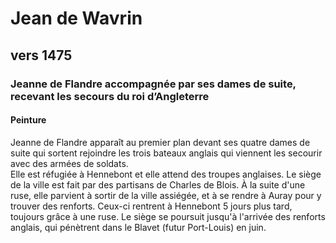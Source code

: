# Jean de Wavrin

## vers 1475

### Jeanne de Flandre accompagnée par ses dames de suite, recevant les secours du roi d’Angleterre

#### Peinture

Jeanne de Flandre apparaît au premier plan devant ses quatre dames de suite qui sortent rejoindre les trois bateaux anglais qui viennent les secourir avec des armées de soldats.  
Elle est réfugiée à Hennebont et elle attend des troupes anglaises. Le siège de la ville est fait par des partisans de Charles de Blois. À la suite d'une ruse, elle parvient à sortir de la ville assiégée, et à se rendre à Auray pour y trouver des renforts. Ceux-ci rentrent à Hennebont 5 jours plus tard, toujours grâce à une ruse. Le siège se poursuit jusqu'à l'arrivée des renforts anglais, qui pénètrent dans le Blavet (futur Port-Louis) en juin.